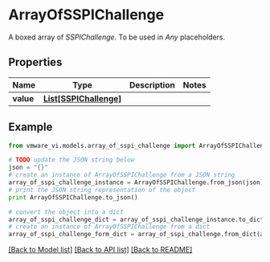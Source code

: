 # ArrayOfSSPIChallenge

A boxed array of *SSPIChallenge*. To be used in *Any* placeholders. 

## Properties
Name | Type | Description | Notes
------------ | ------------- | ------------- | -------------
**value** | [**List[SSPIChallenge]**](SSPIChallenge.md) |  | 

## Example

```python
from vmware_vi.models.array_of_sspi_challenge import ArrayOfSSPIChallenge

# TODO update the JSON string below
json = "{}"
# create an instance of ArrayOfSSPIChallenge from a JSON string
array_of_sspi_challenge_instance = ArrayOfSSPIChallenge.from_json(json)
# print the JSON string representation of the object
print ArrayOfSSPIChallenge.to_json()

# convert the object into a dict
array_of_sspi_challenge_dict = array_of_sspi_challenge_instance.to_dict()
# create an instance of ArrayOfSSPIChallenge from a dict
array_of_sspi_challenge_form_dict = array_of_sspi_challenge.from_dict(array_of_sspi_challenge_dict)
```
[[Back to Model list]](../README.md#documentation-for-models) [[Back to API list]](../README.md#documentation-for-api-endpoints) [[Back to README]](../README.md)


